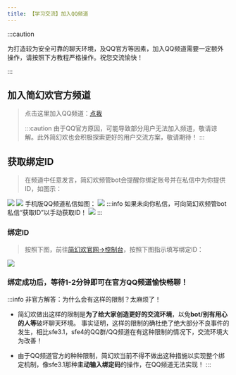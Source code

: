 ```yaml
---
title: 【学习交流】加入QQ频道
---
```


:::caution

为打造较为安全可靠的聊天环境，及QQ官方等因素，加入QQ频道需要一定额外操作，请按照下方教程严格操作。祝您交流愉快！
  
:::

## 加入简幻欢官方频道


> 点击这里加入QQ频道：[点我](https://pd.qq.com/s/32lymaxj2)
>    
> :::caution
>由于QQ官方原因，可能导致部分用户无法加入频道，敬请谅解。此外简幻欢也会积极探索更好的用户交流方案，敬请期待！
> :::
>
   

## 获取绑定ID
     
>在频道中任意发言，简幻欢频管bot会提醒你绑定账号并在私信中为你提供ID，如图示：
<img src="/img/pages/101-joinqqpd/1.png"  />
<img src="/img/pages/101-joinqqpd/2.png"  />
手机版QQ频道私信如图：
<img src="/img/pages/101-joinqqpd/3.png"  />
:::info
如果未向你私信，可向简幻欢频管bot私信“获取ID”以手动获取ID！
<img src="/img/pages/101-joinqqpd/4.png"  />
:::

   
### 绑定ID
>按照下图，前往[简幻欢官网->控制台](https://simpfun.cn/console)，按照下图指示填写绑定ID：
<img src="/img/pages/101-joinqqpd/5.png"  />
     
### 绑定成功后，等待1-2分钟即可在官方QQ频道愉快畅聊！
      
:::info 非官方解答：为什么会有这样的限制？太麻烦了！
- 简幻欢做出这样的限制是**为了给大家创造更好的交流环境**，以免**bot/别有用心的人等**破坏聊天环境。
事实证明，这样的限制的确杜绝了绝大部分不良事件的发生，相比sfe3.1，sfe4的QQ群/QQ频道在有这种限制的情况下，交流环境大为改善！
  
- 由于QQ频道官方的种种限制，简幻欢当前不得不做出这种措施以实现整个绑定机制，像sfe3.1那种**主动输入绑定码**的操作，在QQ频道无法实现！
:::
